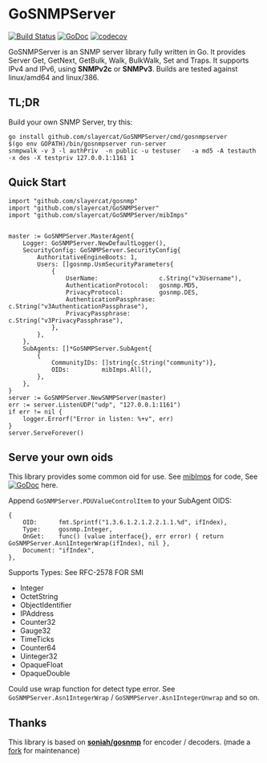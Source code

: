 GoSNMPServer
======
[![Build Status](https://travis-ci.org/slayercat/GoSNMPServer.svg?branch=master)](https://travis-ci.org/slayercat/GoSNMPServer)
[![GoDoc](https://godoc.org/github.com/slayercat/GoSNMPServer?status.png)](https://godoc.org/github.com/slayercat/GoSNMPServer)
[![codecov](https://codecov.io/gh/slayercat/GoSNMPServer/branch/master/graph/badge.svg)](https://codecov.io/gh/slayercat/GoSNMPServer)

GoSNMPServer is an SNMP server library fully written in Go. It provides Server Get,
GetNext, GetBulk, Walk, BulkWalk, Set and Traps. It supports IPv4 and
IPv6, using __SNMPv2c__ or __SNMPv3__. Builds are tested against
linux/amd64 and linux/386.

TL;DR
-----
Build your own SNMP Server, try this:
```shell
go install github.com/slayercat/GoSNMPServer/cmd/gosnmpserver
$(go env GOPATH)/bin/gosnmpserver run-server
snmpwalk -v 3 -l authPriv  -n public -u testuser   -a md5 -A testauth -x des -X testpriv 127.0.0.1:1161 1
```

Quick Start
-----
```golang
import "github.com/slayercat/gosnmp"
import "github.com/slayercat/GoSNMPServer"
import "github.com/slayercat/GoSNMPServer/mibImps"
```

```golang

master := GoSNMPServer.MasterAgent{
    Logger: GoSNMPServer.NewDefaultLogger(),
    SecurityConfig: GoSNMPServer.SecurityConfig{
        AuthoritativeEngineBoots: 1,
        Users: []gosnmp.UsmSecurityParameters{
            {
                UserName:                 c.String("v3Username"),
                AuthenticationProtocol:   gosnmp.MD5,
                PrivacyProtocol:          gosnmp.DES,
                AuthenticationPassphrase: c.String("v3AuthenticationPassphrase"),
                PrivacyPassphrase:        c.String("v3PrivacyPassphrase"),
            },
        },
    },
    SubAgents: []*GoSNMPServer.SubAgent{
        {
            CommunityIDs: []string{c.String("community")},
            OIDs:         mibImps.All(),
        },
    },
}
server := GoSNMPServer.NewSNMPServer(master)
err := server.ListenUDP("udp", "127.0.0.1:1161")
if err != nil {
    logger.Errorf("Error in listen: %+v", err)
}
server.ServeForever()
```


Serve your own oids
-----
This library provides some common oid for use. See [mibImps](https://github.com/slayercat/GoSNMPServer/tree/master/mibImps) for code, See [![GoDoc](https://godoc.org/github.com/slayercat/GoSNMPServe/mibImpsr?status.png)](https://godoc.org/github.com/slayercat/GoSNMPServer/mibImps) here.


Append `GoSNMPServer.PDUValueControlItem` to your SubAgent OIDS:
```golang
{
    OID:      fmt.Sprintf("1.3.6.1.2.1.2.2.1.1.%d", ifIndex),
    Type:     gosnmp.Integer,
    OnGet:    func() (value interface{}, err error) { return GoSNMPServer.Asn1IntegerWrap(ifIndex), nil },
    Document: "ifIndex",
},
```
Supports Types:  See RFC-2578 FOR SMI
- Integer
- OctetString
- ObjectIdentifier
- IPAddress
- Counter32
- Gauge32
- TimeTicks
- Counter64
- Uinteger32
- OpaqueFloat
- OpaqueDouble

Could use wrap function for detect type error. See `GoSNMPServer.Asn1IntegerWrap` / `GoSNMPServer.Asn1IntegerUnwrap` and so on.

Thanks
-----
This library is based on **[soniah/gosnmp](https://github.com/soniah/gosnmp)** for encoder / decoders. (made a [fork](https://github.com/slayercat/gosnmp) for maintenance)
